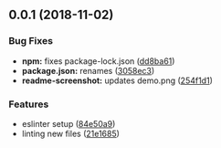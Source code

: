 <a name="0.0.1"></a>
## 0.0.1 (2018-11-02)


### Bug Fixes

* **npm:** fixes package-lock.json ([dd8ba61](https://github.com/peopledoc/layout-linter/commit/dd8ba61))
* **package.json:** renames ([3058ec3](https://github.com/peopledoc/layout-linter/commit/3058ec3))
* **readme-screenshot:** updates demo.png ([254f1d1](https://github.com/peopledoc/layout-linter/commit/254f1d1))


### Features

* eslinter setup ([84e50a9](https://github.com/peopledoc/layout-linter/commit/84e50a9))
* linting new files ([21e1685](https://github.com/peopledoc/layout-linter/commit/21e1685))



